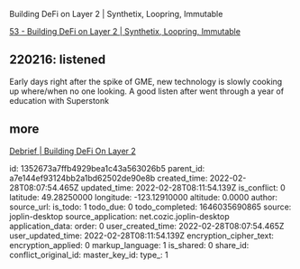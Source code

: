 Building DeFi on Layer 2 | Synthetix, Loopring, Immutable

[53 - Building DeFi on Layer 2 | Synthetix, Loopring, Immutable](https://www.youtube.com/watch?v=PuZ8kUueG10)

## 220216: listened
Early days right after the spike of GME, new technology is slowly cooking up where/when no one looking. A good listen after went through a year of education with Superstonk

## more
[Debrief | Building DeFi On Layer 2](https://www.youtube.com/watch?v=MOsfXV11TcI)

id: 1352673a7ffb4929bea1c43a563026b5
parent_id: a7e144ef93124bb2a1bd62502de90e8b
created_time: 2022-02-28T08:07:54.465Z
updated_time: 2022-02-28T08:11:54.139Z
is_conflict: 0
latitude: 49.28250000
longitude: -123.12910000
altitude: 0.0000
author: 
source_url: 
is_todo: 1
todo_due: 0
todo_completed: 1646035690865
source: joplin-desktop
source_application: net.cozic.joplin-desktop
application_data: 
order: 0
user_created_time: 2022-02-28T08:07:54.465Z
user_updated_time: 2022-02-28T08:11:54.139Z
encryption_cipher_text: 
encryption_applied: 0
markup_language: 1
is_shared: 0
share_id: 
conflict_original_id: 
master_key_id: 
type_: 1